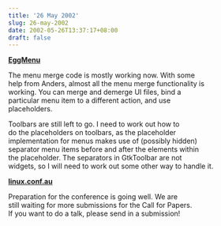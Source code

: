 ```yaml
---
title: '26 May 2002'
slug: 26-may-2002
date: 2002-05-26T13:37:17+08:00
draft: false
---
```


**[EggMenu](http://cvs.gnome.org/lxr/source/libegg/libegg/menu/)**

The menu merge code is mostly working now. With some\
help from Anders, almost all the menu merge functionality is\
working. You can merge and demerge UI files, bind a\
particular menu item to a different action, and use\
placeholders.

Toolbars are still left to go. I need to work out how to\
do the placeholders on toolbars, as the placeholder\
implementation for menus makes use of (possibly hidden)\
separator menu items before and after the elements within\
the placeholder. The separators in GtkToolbar are not\
widgets, so I will need to work out some other way to handle it.

**[linux.conf.au](http://conf.linux.org.au/)**

Preparation for the conference is going well. We are\
still waiting for more submissions for the Call for Papers.\
If you want to do a talk, please send in a submission!
